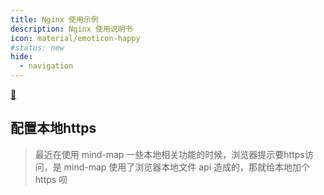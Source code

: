 ```yaml
---
title: Nginx 使用示例
description: Nginx 使用说明书
icon: material/emoticon-happy
#status: new
hide:
  - navigation
---
```


[ :fishing_pole_and_fish: ](../../index.md)

## 配置本地https

> 最近在使用 mind-map 一些本地相关功能的时候，浏览器提示要https访问，是 mind-map 使用了浏览器本地文件 api 造成的，那就给本地加个 https 呗

``` yml

```